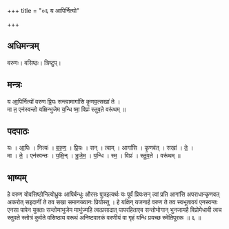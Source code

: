 +++
title = "०६ य आपिर्नित्यो"

+++
## अधिमन्त्रम्
वरुणः। वसिष्ठः। त्रिष्टुप्।

## मन्त्रः
य आ॒पिर्नित्यो॑ वरुण प्रि॒यः सन्त्वामागां॑सि कृ॒णव॒त्सखा॑ ते ।  
मा त॒ एन॑स्वन्तो यक्षिन्भुजेम य॒न्धि ष्मा॒ विप्रः॑ स्तुव॒ते वरू॑थम् ॥

## पदपाठः
यः । आ॒पिः । नित्यः॑ । व॒रु॒ण॒ । प्रि॒यः । सन् । त्वाम् । आगां॑सि । कृ॒णव॑त् । सखा॑ । ते॒ ।  
मा । ते॒ । एन॑स्वन्तः । य॒क्षि॒न् । भु॒जे॒म॒ । य॒न्धि । स्म॒ । विप्रः॑ । स्तु॒व॒ते । वरू॑थम् ॥

## भाष्यम्
हे वरुण योवसिष्ठोनित्योध्रुवः आपिर्बन्धुः औरसः पुत्रइत्यर्थः यः पूर्वं प्रियःसन् त्वां प्रति आगांसि अपराधान्कृणवत् अकरोत् सइदानीं ते तव सखा समानख्यानः प्रियोस्तु । हे यक्षिन् यजनार्ह वरुण ते तव स्वभूतावयं एनस्वन्तः एनसा पापेन युक्ताः सन्तोमाभुजेम माभुंज्महि त्वत्प्रसादात् पापरहिताएव सन्तोभोगान् भुनजामहै विप्रोमेधावी त्वच स्तुवते स्तोत्रं कुर्वते वसिष्ठाय वरूथं अनिष्टवारकं वरणीयं वा गृहं यन्धि प्रयच्छ स्मेतिपूरकः ॥ ६ ॥